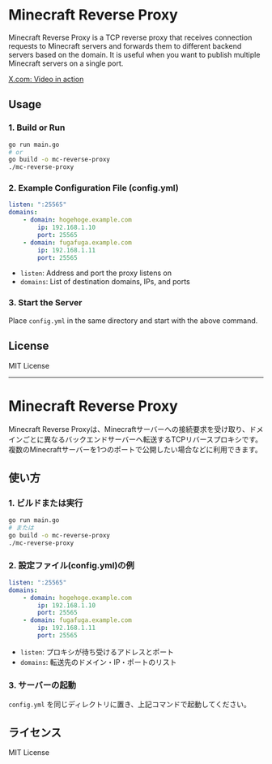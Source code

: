 # Minecraft Reverse Proxy

Minecraft Reverse Proxy is a TCP reverse proxy that receives connection requests to Minecraft servers and forwards them to different backend servers based on the domain. It is useful when you want to publish multiple Minecraft servers on a single port.

[X.com: Video in action](https://x.com/hika019/status/1928714602784739624)


## Usage

### 1. Build or Run

```sh
go run main.go
# or
go build -o mc-reverse-proxy
./mc-reverse-proxy
```

### 2. Example Configuration File (config.yml)

```yaml
listen: ":25565"
domains:
    - domain: hogehoge.example.com
        ip: 192.168.1.10
        port: 25565
    - domain: fugafuga.example.com
        ip: 192.168.1.11
        port: 25565
```

- `listen`: Address and port the proxy listens on
- `domains`: List of destination domains, IPs, and ports

### 3. Start the Server

Place `config.yml` in the same directory and start with the above command.

## License

MIT License

---

# Minecraft Reverse Proxy

Minecraft Reverse Proxyは、Minecraftサーバーへの接続要求を受け取り、ドメインごとに異なるバックエンドサーバーへ転送するTCPリバースプロキシです。
複数のMinecraftサーバーを1つのポートで公開したい場合などに利用できます。

## 使い方

### 1. ビルドまたは実行

```sh
go run main.go
# または
go build -o mc-reverse-proxy
./mc-reverse-proxy
```

### 2. 設定ファイル(config.yml)の例

```yaml
listen: ":25565"
domains:
    - domain: hogehoge.example.com
        ip: 192.168.1.10
        port: 25565
    - domain: fugafuga.example.com
        ip: 192.168.1.11
        port: 25565
```

- `listen`: プロキシが待ち受けるアドレスとポート
- `domains`: 転送先のドメイン・IP・ポートのリスト

### 3. サーバーの起動

`config.yml` を同じディレクトリに置き、上記コマンドで起動してください。

## ライセンス

MIT License
